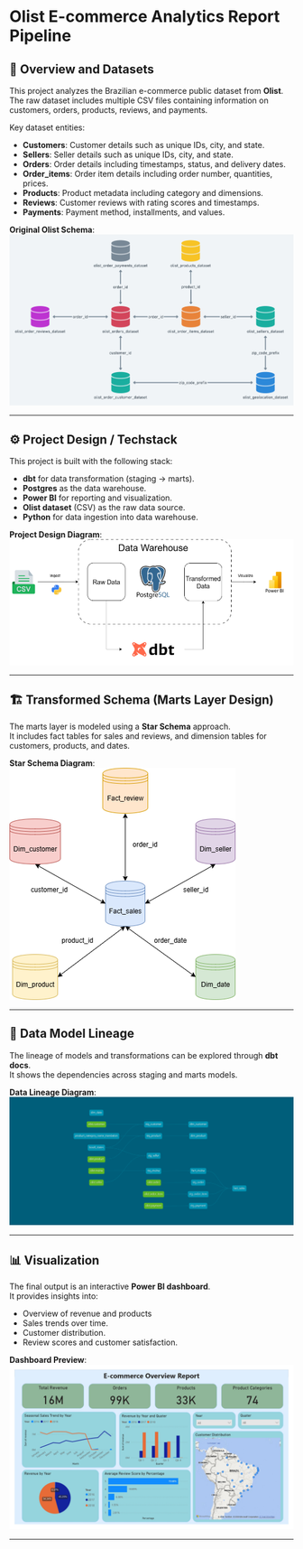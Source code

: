 # Olist E-commerce Analytics Report Pipeline

## 📌 Overview and Datasets
This project analyzes the Brazilian e-commerce public dataset from **Olist**.  
The raw dataset includes multiple CSV files containing information on customers, orders, products, reviews, and payments.  

Key dataset entities:
- **Customers**: Customer details such as unique IDs, city, and state.
- **Sellers**: Seller details such as unique IDs, city, and state.
- **Orders**: Order details including timestamps, status, and delivery dates.
- **Order_items**: Order item details including order number, quantities, prices.  
- **Products**: Product metadata including category and dimensions.  
- **Reviews**: Customer reviews with rating scores and timestamps.  
- **Payments**: Payment method, installments, and values.  

**Original Olist Schema**:  
![Original Schema](assets/original_schema.png)

---

## ⚙️ Project Design / Techstack
This project is built with the following stack:  
- **dbt** for data transformation (staging → marts).  
- **Postgres** as the data warehouse.  
- **Power BI** for reporting and visualization.  
- **Olist dataset** (CSV) as the raw data source.
- **Python** for data ingestion into data warehouse.  

**Project Design Diagram**:  
![Project Design](assets/project_design.png)

---

## 🏗️ Transformed Schema (Marts Layer Design)
The marts layer is modeled using a **Star Schema** approach.  
It includes fact tables for sales and reviews, and dimension tables for customers, products, and dates.  

**Star Schema Diagram**:  
![Star Schema](assets/star_schema.png)

---

## 🔗 Data Model Lineage
The lineage of models and transformations can be explored through **dbt docs**.  
It shows the dependencies across staging and marts models.  

**Data Lineage Diagram**:  
![Data Lineage](assets/dbt-dag.png)

---

## 📊 Visualization
The final output is an interactive **Power BI dashboard**.  
It provides insights into:
- Overview of revenue and products
- Sales trends over time.  
- Customer distribution.  
- Review scores and customer satisfaction.  

**Dashboard Preview**:  
![Dashboard](assets/dashboard.jpg)

---
